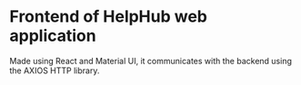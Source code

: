 # Frontend of HelpHub web application
Made using React and Material UI, it communicates with the backend using the AXIOS HTTP library.
